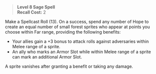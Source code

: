 > **Level 8 Sage Spell**  
> **Recall Cost:** 2

Make a Spellcast Roll (13). On a success, spend any number of Hope to create an equal number of small forest sprites who appear at points you choose within Far range, providing the following benefits:

- Your allies gain a +3 bonus to attack rolls against adversaries within Melee range of a sprite.
- An ally who marks an Armor Slot while within Melee range of a sprite can mark an additional Armor Slot.

A sprite vanishes after granting a benefit or taking any damage.
